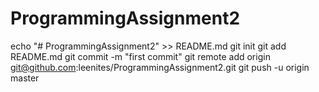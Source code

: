 # ProgrammingAssignment2
echo "# ProgrammingAssignment2" >> README.md
git init
git add README.md
git commit -m "first commit"
git remote add origin git@github.com:leenites/ProgrammingAssignment2.git
git push -u origin master
